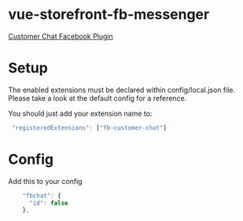 # vue-storefront-fb-messenger
[Customer Chat Facebook Plugin](https://developers.facebook.com/docs/messenger-platform/discovery/customer-chat-plugin)

# Setup

The enabled extensions must be declared within config/local.json file. Please take a look at the default config for a reference.

You should just add your extension name to:

```javascript
 "registeredExtensions": ["fb-customer-chat"]
```

# Config

Add this to your config

```javascript
    "fbchat": {
      "id": false
    },
```

